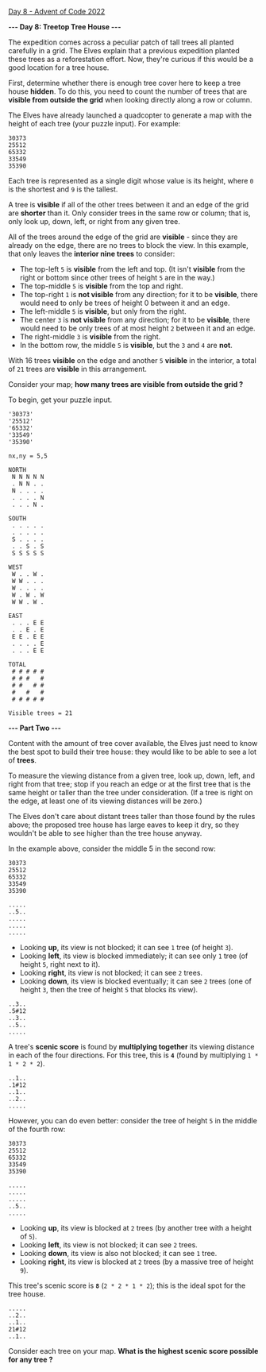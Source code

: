 [Day 8 - Advent of Code 2022](https://adventofcode.com/2022/day/8)


**--- Day 8: Treetop Tree House ---**

The expedition comes across a peculiar patch of tall trees all planted carefully in a grid. The Elves explain that a previous expedition planted these trees as a reforestation effort. Now, they're curious if this would be a good location for a tree house.

First, determine whether there is enough tree cover here to keep a tree house **hidden**. To do this, you need to count the number of trees that are **visible from outside the grid** when looking directly along a row or column.

The Elves have already launched a quadcopter to generate a map with the height of each tree (your puzzle input). For example:

```
30373
25512
65332
33549
35390
```

Each tree is represented as a single digit whose value is its height, where `0` is the shortest and `9` is the tallest.

A tree is **visible** if all of the other trees between it and an edge of the grid are **shorter** than it. Only consider trees in the same row or column; that is, only look up, down, left, or right from any given tree.

All of the trees around the edge of the grid are **visible** - since they are already on the edge, there are no trees to block the view. In this example, that only leaves the **interior nine trees** to consider:

- The top-left `5` is **visible** from the left and top. (It isn't **visible** from the right or bottom since other trees of height `5` are in the way.)
- The top-middle `5` is **visible** from the top and right.
- The top-right `1` is **not visible** from any direction; for it to be **visible**, there would need to only be trees of height 0 between it and an edge.
- The left-middle `5` is **visible**, but only from the right.
- The center `3` is **not visible** from any direction; for it to be **visible**, there would need to be only trees of at most height `2` between it and an edge.
- The right-middle `3` is **visible** from the right.
- In the bottom row, the middle `5` is **visible**, but the `3` and `4` are **not**.

With 16 trees **visible** on the edge and another `5` **visible** in the interior, a total of `21` trees are **visible** in this arrangement.

Consider your map; **how many trees are visible from outside the grid ?**

To begin, get your puzzle input.

```
'30373'
'25512'
'65332'
'33549'
'35390'

nx,ny = 5,5

NORTH
 N N N N N
 . N N . .
 N . . . .
 . . . . N
 . . . N .

SOUTH
 . . . . .
 . . . . .
 S . . . .
 . . S . S
 S S S S S

WEST
 W . . W .
 W W . . .
 W . . . .
 W . W . W
 W W . W .

EAST
 . . . E E
 . . E . E
 E E . E E
 . . . . E
 . . . E E

TOTAL
 # # # # #
 # # #   #
 # #   # #
 #   #   #
 # # # # #

Visible trees = 21
```

**--- Part Two ---**

Content with the amount of tree cover available, the Elves just need to know the best spot to build their tree house: they would like to be able to see a lot of **trees**.

To measure the viewing distance from a given tree, look up, down, left, and right from that tree; stop if you reach an edge or at the first tree that is the same height or taller than the tree under consideration. (If a tree is right on the edge, at least one of its viewing distances will be zero.)

The Elves don't care about distant trees taller than those found by the rules above; the proposed tree house has large eaves to keep it dry, so they wouldn't be able to see higher than the tree house anyway.

In the example above, consider the middle 5 in the second row:

```
30373
25512
65332
33549
35390
```

```
.....
..5..
.....
.....
.....
```

- Looking **up**, its view is not blocked; it can see `1` tree (of height `3`).
- Looking **left**, its view is blocked immediately; it can see only `1` tree (of height `5`, right next to it).
- Looking **right**, its view is not blocked; it can see `2` trees.
- Looking **down**, its view is blocked eventually; it can see `2` trees (one of height `3`, then the tree of height `5` that blocks its view).

```
..3..
.5#12
..3..
..5..
.....
```

A tree's **scenic score** is found by **multiplying together** its viewing distance in each of the four directions. For this tree, this is **`4`** (found by multiplying `1 * 1 * 2 * 2`).

```
..1..
.1#12
..1..
..2..
.....
```

However, you can do even better: consider the tree of height `5` in the middle of the fourth row:

```
30373
25512
65332
33549
35390
```
```
.....
.....
.....
..5..
.....
```

- Looking **up**, its view is blocked at `2` trees (by another tree with a height of `5`).
- Looking **left**, its view is not blocked; it can see `2` trees.
- Looking **down**, its view is also not blocked; it can see `1` tree.
- Looking **right**, its view is blocked at `2` trees (by a massive tree of height `9`).

This tree's scenic score is **`8`** (`2 * 2 * 1 * 2`); this is the ideal spot for the tree house.

```
.....
..2..
..1..
21#12
..1..
```

Consider each tree on your map. **What is the highest scenic score possible for any tree ?**

